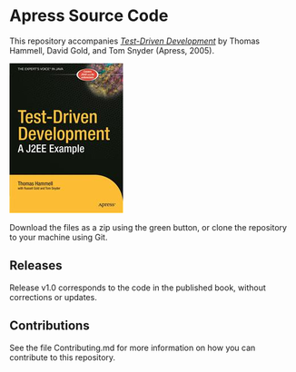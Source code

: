 # Apress Source Code

This repository accompanies [*Test-Driven Development*](http://www.apress.com/9781590593271) by Thomas Hammell, David Gold, and Tom Snyder (Apress, 2005).

![Cover image](9781590593271.jpg)

Download the files as a zip using the green button, or clone the repository to your machine using Git.

## Releases

Release v1.0 corresponds to the code in the published book, without corrections or updates.

## Contributions

See the file Contributing.md for more information on how you can contribute to this repository.

